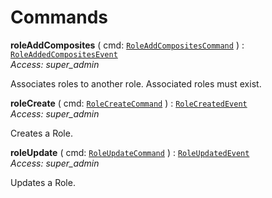 

# Commands





  
<article>

**roleAddComposites** ( cmd: [`RoleAddCompositesCommand`](/docs/role-commands--page#command) ) : [`RoleAddedCompositesEvent`](/docs/role-commands--page#event) <br/> *Access: super_admin* 

Associates roles to another role. Associated roles must exist.

</article>
<article>

**roleCreate** ( cmd: [`RoleCreateCommand`](/docs/role-commands--page#command) ) : [`RoleCreatedEvent`](/docs/role-commands--page#event) <br/> *Access: super_admin* 

Creates a Role.

</article>
<article>

**roleUpdate** ( cmd: [`RoleUpdateCommand`](/docs/role-commands--page#command) ) : [`RoleUpdatedEvent`](/docs/role-commands--page#event) <br/> *Access: super_admin* 

Updates a Role.

</article>

